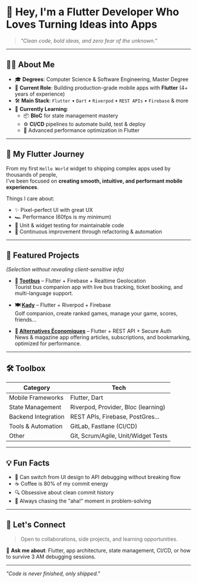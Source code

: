 # 🚀 Hey, I'm a Flutter Developer Who Loves Turning Ideas into Apps  

> *"Clean code, bold ideas, and zero fear of the unknown."*

---

## 🧑‍💻 About Me
- 🎓 **Degrees**: Computer Science & Software Engineering, Master Degree
- 📱 **Current Role**: Building production-grade mobile apps with **Flutter** (4+ years of experience)  
- 🛠️ **Main Stack**: `Flutter` • `Dart` • `Riverpod` • `REST APIs` • `Firebase` & more
- 🧩 **Currently Learning**:
  - 📦 **BloC** for state management mastery  
  - ⚙️ **CI/CD** pipelines to automate build, test & deploy  
  - 🚦 Advanced performance optimization in Flutter

---

## 🌟 My Flutter Journey
From my first `Hello World` widget to shipping complex apps used by thousands of people,  
I've been focused on **creating smooth, intuitive, and performant mobile experiences**.  

Things I care about:  
- ✨ Pixel-perfect UI with great UX  
- 🏎️ Performance (60fps is my minimum)  
- 🧪 Unit & widget testing for maintainable code  
- 🔄 Continuous improvement through refactoring & automation  

---

## 📂 Featured Projects
*(Selection without revealing client-sensitive info)*

- **🚌 [Tootbus](https://www.tootbus.com/)** – Flutter + Firebase + Realtime Geolocation  
  Tourist bus companion app with live bus tracking, ticket booking, and multi-language support.

- **🍽️ [Kady](https://kady.io/)** – Flutter + Riverpod + Firebase  
  Golf companion, create ranked games, manage your game, scores, friends...

- **📰 [Alternatives Économiques](https://www.alternatives-economiques.fr/)** – Flutter + REST API + Secure Auth  
  News & magazine app offering articles, subscriptions, and bookmarking, optimized for performance.

---

## 🛠️ Toolbox
| **Category**        | **Tech**                                   |
|---------------------|--------------------------------------------|
| Mobile Frameworks   | Flutter, Dart                              |
| State Management    | Riverpod, Provider, Bloc (learning)        |
| Backend Integration | REST APIs, Firebase, PostGres...           |
| Tools & Automation  | GitLab, Fastlane (CI/CD)                   |
| Other               | Git, Scrum/Agile, Unit/Widget Tests        |

---

## 💡 Fun Facts
- 🧠 Can switch from UI design to API debugging without breaking flow  
- ☕ Coffee is 80% of my commit energy  
- 🔍 Obsessive about clean commit history  
- 🎯 Always chasing the "aha!" moment in problem-solving

---

## 🤝 Let's Connect
> Open to collaborations, side projects, and learning opportunities.  

💬 **Ask me about**: Flutter, app architecture, state management, CI/CD, or how to survive 3 AM debugging sessions.

---

*"Code is never finished, only shipped."*
